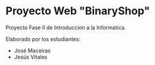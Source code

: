 # Proyecto Web "BinaryShop"
Proyecto Fase II de Introduccion a la Informatica.

Elaborado por los estudiantes:
- José Maceiras
- Jesús Vitales
